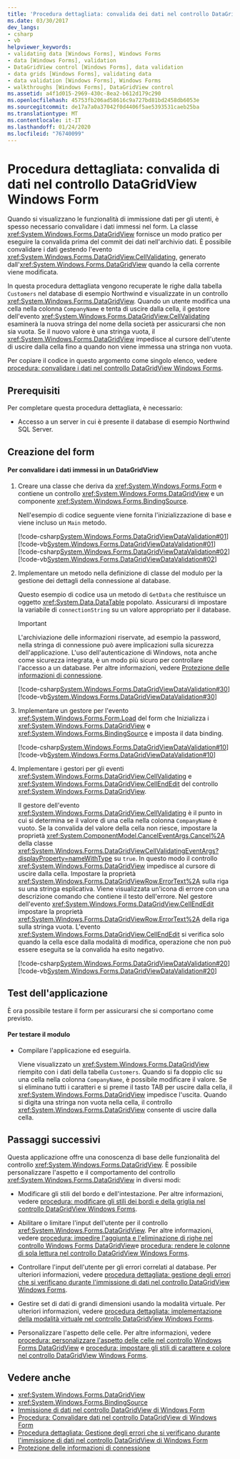 ```yaml
---
title: 'Procedura dettagliata: convalida dei dati nel controllo DataGridView'
ms.date: 03/30/2017
dev_langs:
- csharp
- vb
helpviewer_keywords:
- validating data [Windows Forms], Windows Forms
- data [Windows Forms], validation
- DataGridView control [Windows Forms], data validation
- data grids [Windows Forms], validating data
- data validation [Windows Forms], Windows Forms
- walkthroughs [Windows Forms], DataGridView control
ms.assetid: a4f1d015-2969-430c-8ea2-b612d179c290
ms.openlocfilehash: 45753fb206ad58616c9a727bd81bd2458db6053e
ms.sourcegitcommit: de17a7a0a37042f0d4406f5ae5393531caeb25ba
ms.translationtype: MT
ms.contentlocale: it-IT
ms.lasthandoff: 01/24/2020
ms.locfileid: "76740099"
---
```

# <a name="walkthrough-validating-data-in-the-windows-forms-datagridview-control"></a>Procedura dettagliata: convalida di dati nel controllo DataGridView Windows Form

Quando si visualizzano le funzionalità di immissione dati per gli utenti, è spesso necessario convalidare i dati immessi nel form. La classe <xref:System.Windows.Forms.DataGridView> fornisce un modo pratico per eseguire la convalida prima del commit dei dati nell'archivio dati. È possibile convalidare i dati gestendo l'evento <xref:System.Windows.Forms.DataGridView.CellValidating>, generato dall'<xref:System.Windows.Forms.DataGridView> quando la cella corrente viene modificata.

In questa procedura dettagliata vengono recuperate le righe dalla tabella `Customers` nel database di esempio Northwind e visualizzate in un controllo <xref:System.Windows.Forms.DataGridView>. Quando un utente modifica una cella nella colonna `CompanyName` e tenta di uscire dalla cella, il gestore dell'evento <xref:System.Windows.Forms.DataGridView.CellValidating> esaminerà la nuova stringa del nome della società per assicurarsi che non sia vuota. Se il nuovo valore è una stringa vuota, il <xref:System.Windows.Forms.DataGridView> impedisce al cursore dell'utente di uscire dalla cella fino a quando non viene immessa una stringa non vuota.

Per copiare il codice in questo argomento come singolo elenco, vedere [procedura: convalidare i dati nel controllo DataGridView Windows Forms](how-to-validate-data-in-the-windows-forms-datagridview-control.md).

## <a name="prerequisites"></a>Prerequisiti

Per completare questa procedura dettagliata, è necessario:

- Accesso a un server in cui è presente il database di esempio Northwind SQL Server.

## <a name="creating-the-form"></a>Creazione del form

#### <a name="to-validate-data-entered-in-a-datagridview"></a>Per convalidare i dati immessi in un DataGridView

1. Creare una classe che deriva da <xref:System.Windows.Forms.Form> e contiene un controllo <xref:System.Windows.Forms.DataGridView> e un componente <xref:System.Windows.Forms.BindingSource>.

    Nell'esempio di codice seguente viene fornita l'inizializzazione di base e viene incluso un `Main` metodo.

    [!code-csharp[System.Windows.Forms.DataGridViewDataValidation#01](~/samples/snippets/csharp/VS_Snippets_Winforms/System.Windows.Forms.DataGridViewDataValidation/CS/datavalidation.cs#01)]
    [!code-vb[System.Windows.Forms.DataGridViewDataValidation#01](~/samples/snippets/visualbasic/VS_Snippets_Winforms/System.Windows.Forms.DataGridViewDataValidation/VB/datavalidation.vb#01)]
    [!code-csharp[System.Windows.Forms.DataGridViewDataValidation#02](~/samples/snippets/csharp/VS_Snippets_Winforms/System.Windows.Forms.DataGridViewDataValidation/CS/datavalidation.cs#02)]
    [!code-vb[System.Windows.Forms.DataGridViewDataValidation#02](~/samples/snippets/visualbasic/VS_Snippets_Winforms/System.Windows.Forms.DataGridViewDataValidation/VB/datavalidation.vb#02)]

2. Implementare un metodo nella definizione di classe del modulo per la gestione dei dettagli della connessione al database.

    Questo esempio di codice usa un metodo di `GetData` che restituisce un oggetto <xref:System.Data.DataTable> popolato. Assicurarsi di impostare la variabile di `connectionString` su un valore appropriato per il database.

    > [!IMPORTANT]
    > L'archiviazione delle informazioni riservate, ad esempio la password, nella stringa di connessione può avere implicazioni sulla sicurezza dell'applicazione. L'uso dell'autenticazione di Windows, nota anche come sicurezza integrata, è un modo più sicuro per controllare l'accesso a un database. Per altre informazioni, vedere [Protezione delle informazioni di connessione](../../data/adonet/protecting-connection-information.md).

    [!code-csharp[System.Windows.Forms.DataGridViewDataValidation#30](~/samples/snippets/csharp/VS_Snippets_Winforms/System.Windows.Forms.DataGridViewDataValidation/CS/datavalidation.cs#30)]
    [!code-vb[System.Windows.Forms.DataGridViewDataValidation#30](~/samples/snippets/visualbasic/VS_Snippets_Winforms/System.Windows.Forms.DataGridViewDataValidation/VB/datavalidation.vb#30)]

3. Implementare un gestore per l'evento <xref:System.Windows.Forms.Form.Load> del form che Inizializza i <xref:System.Windows.Forms.DataGridView> e <xref:System.Windows.Forms.BindingSource> e imposta il data binding.

    [!code-csharp[System.Windows.Forms.DataGridViewDataValidation#10](~/samples/snippets/csharp/VS_Snippets_Winforms/System.Windows.Forms.DataGridViewDataValidation/CS/datavalidation.cs#10)]
    [!code-vb[System.Windows.Forms.DataGridViewDataValidation#10](~/samples/snippets/visualbasic/VS_Snippets_Winforms/System.Windows.Forms.DataGridViewDataValidation/VB/datavalidation.vb#10)]

4. Implementare i gestori per gli eventi <xref:System.Windows.Forms.DataGridView.CellValidating> e <xref:System.Windows.Forms.DataGridView.CellEndEdit> del controllo <xref:System.Windows.Forms.DataGridView>.

    Il gestore dell'evento <xref:System.Windows.Forms.DataGridView.CellValidating> è il punto in cui si determina se il valore di una cella nella colonna `CompanyName` è vuoto. Se la convalida del valore della cella non riesce, impostare la proprietà <xref:System.ComponentModel.CancelEventArgs.Cancel%2A> della classe <xref:System.Windows.Forms.DataGridViewCellValidatingEventArgs?displayProperty=nameWithType> su `true`. In questo modo il controllo <xref:System.Windows.Forms.DataGridView> impedisce al cursore di uscire dalla cella. Impostare la proprietà <xref:System.Windows.Forms.DataGridViewRow.ErrorText%2A> sulla riga su una stringa esplicativa. Viene visualizzata un'icona di errore con una descrizione comando che contiene il testo dell'errore. Nel gestore dell'evento <xref:System.Windows.Forms.DataGridView.CellEndEdit> impostare la proprietà <xref:System.Windows.Forms.DataGridViewRow.ErrorText%2A> della riga sulla stringa vuota. L'evento <xref:System.Windows.Forms.DataGridView.CellEndEdit> si verifica solo quando la cella esce dalla modalità di modifica, operazione che non può essere eseguita se la convalida ha esito negativo.

    [!code-csharp[System.Windows.Forms.DataGridViewDataValidation#20](~/samples/snippets/csharp/VS_Snippets_Winforms/System.Windows.Forms.DataGridViewDataValidation/CS/datavalidation.cs#20)]
    [!code-vb[System.Windows.Forms.DataGridViewDataValidation#20](~/samples/snippets/visualbasic/VS_Snippets_Winforms/System.Windows.Forms.DataGridViewDataValidation/VB/datavalidation.vb#20)]

## <a name="testing-the-application"></a>Test dell'applicazione

È ora possibile testare il form per assicurarsi che si comportano come previsto.

#### <a name="to-test-the-form"></a>Per testare il modulo

- Compilare l'applicazione ed eseguirla.

  Viene visualizzato un <xref:System.Windows.Forms.DataGridView> riempito con i dati della tabella `Customers`. Quando si fa doppio clic su una cella nella colonna `CompanyName`, è possibile modificare il valore. Se si eliminano tutti i caratteri e si preme il tasto TAB per uscire dalla cella, il <xref:System.Windows.Forms.DataGridView> impedisce l'uscita. Quando si digita una stringa non vuota nella cella, il controllo <xref:System.Windows.Forms.DataGridView> consente di uscire dalla cella.

## <a name="next-steps"></a>Passaggi successivi

Questa applicazione offre una conoscenza di base delle funzionalità del controllo <xref:System.Windows.Forms.DataGridView>. È possibile personalizzare l'aspetto e il comportamento del controllo <xref:System.Windows.Forms.DataGridView> in diversi modi:

- Modificare gli stili del bordo e dell'intestazione. Per altre informazioni, vedere [procedura: modificare gli stili dei bordi e della griglia nel controllo DataGridView Windows Forms](change-the-border-and-gridline-styles-in-the-datagrid.md).

- Abilitare o limitare l'input dell'utente per il controllo <xref:System.Windows.Forms.DataGridView>. Per altre informazioni, vedere [procedura: impedire l'aggiunta e l'eliminazione di righe nel controllo Windows Forms DataGridView](prevent-row-addition-and-deletion-datagridview.md)e [procedura: rendere le colonne di sola lettura nel controllo DataGridView Windows Forms](how-to-make-columns-read-only-in-the-windows-forms-datagridview-control.md).

- Controllare l'input dell'utente per gli errori correlati al database. Per ulteriori informazioni, vedere [procedura dettagliata: gestione degli errori che si verificano durante l'immissione di dati nel controllo DataGridView Windows Forms](handling-errors-that-occur-during-data-entry-in-the-datagrid.md).

- Gestire set di dati di grandi dimensioni usando la modalità virtuale. Per ulteriori informazioni, vedere [procedura dettagliata: implementazione della modalità virtuale nel controllo DataGridView Windows Forms](implementing-virtual-mode-wf-datagridview-control.md).

- Personalizzare l'aspetto delle celle. Per altre informazioni, vedere [procedura: personalizzare l'aspetto delle celle nel controllo Windows Forms DataGridView](customize-the-appearance-of-cells-in-the-datagrid.md) e [procedura: impostare gli stili di carattere e colore nel controllo DataGridView Windows Forms](how-to-set-font-and-color-styles-in-the-windows-forms-datagridview-control.md).

## <a name="see-also"></a>Vedere anche

- <xref:System.Windows.Forms.DataGridView>
- <xref:System.Windows.Forms.BindingSource>
- [Immissione di dati nel controllo DataGridView di Windows Form](data-entry-in-the-windows-forms-datagridview-control.md)
- [Procedura: Convalidare dati nel controllo DataGridView di Windows Form](how-to-validate-data-in-the-windows-forms-datagridview-control.md)
- [Procedura dettagliata: Gestione degli errori che si verificano durante l'immissione di dati nel controllo DataGridView di Windows Form](handling-errors-that-occur-during-data-entry-in-the-datagrid.md)
- [Protezione delle informazioni di connessione](../../data/adonet/protecting-connection-information.md)
